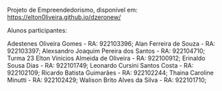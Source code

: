 Projeto de Empreendedorismo, disponível em: https://elton0liveira.github.io/dzeronew/

Alunos participantes:

Adestenes Oliveira Gomes - RA: 922103396;
Alan Ferreira de Souza - RA: 922103397;
Alexsandro Joaquim Pereira dos Santos - RA: 922104710; Turma 23
Elton Vinicios Almeida de Oliveira - RA: 922100912;
Erinaldo Sousa Dias - RA: 922101749;
Leonardo Cursini Santos Costa - RA: 922102109;
Ricardo Batista Guimarães - RA: 922102244;
Thaina Caroline Minutti - RA: 922102429;
Walison Brito Alves da Silva - RA: 922101710;
